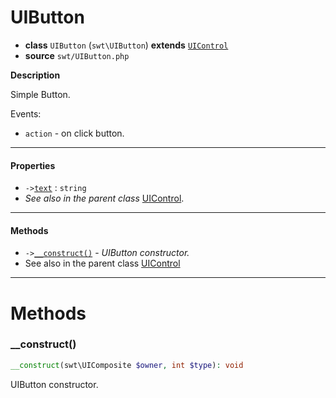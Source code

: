 # UIButton

- **class** `UIButton` (`swt\UIButton`) **extends** [`UIControl`](https://github.com/jphp-compiler/jphp-swt-ext/blob/master/jphp-swt-ext/api-docs/classes/swt/UIControl.md)
- **source** `swt/UIButton.php`

**Description**

Simple Button.

Events:
- `action` - on click button.

---

#### Properties

- `->`[`text`](#prop-text) : `string`
- *See also in the parent class* [UIControl](https://github.com/jphp-compiler/jphp-swt-ext/blob/master/jphp-swt-ext/api-docs/classes/swt/UIControl.md).

---

#### Methods

- `->`[`__construct()`](#method-__construct) - _UIButton constructor._
- See also in the parent class [UIControl](https://github.com/jphp-compiler/jphp-swt-ext/blob/master/jphp-swt-ext/api-docs/classes/swt/UIControl.md)

---
# Methods

<a name="method-__construct"></a>

### __construct()
```php
__construct(swt\UIComposite $owner, int $type): void
```
UIButton constructor.